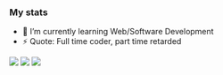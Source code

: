 ### My stats


- 🌱 I’m currently learning Web/Software Development
- ⚡ Quote: Full time coder, part time retarded

<img src="https://github-readme-stats.vercel.app/api?username=lebyleafy&show_icons=true">

<img src="https://github-readme-stats.vercel.app/api/top-langs/?username=lebyleafy&layout=compact">

<img src="https://github-readme-stats.vercel.app/api/pin/?username=lebyleafy&repo=discord-bot">
